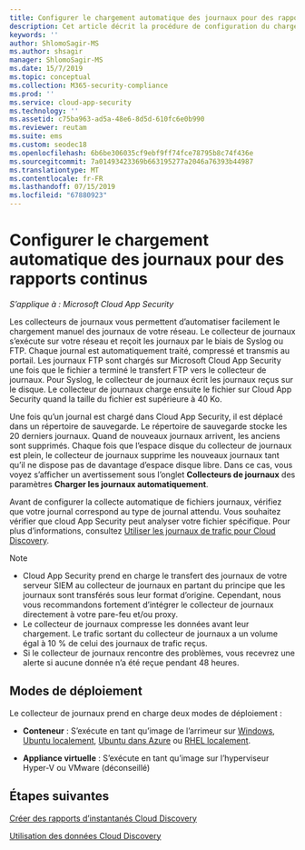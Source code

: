 ```yaml
---
title: Configurer le chargement automatique des journaux pour des rapports continus dans Cloud App Security
description: Cet article décrit la procédure de configuration du chargement automatique des journaux pour des rapports continus dans Cloud App Security.
keywords: ''
author: ShlomoSagir-MS
ms.author: shsagir
manager: ShlomoSagir-MS
ms.date: 15/7/2019
ms.topic: conceptual
ms.collection: M365-security-compliance
ms.prod: ''
ms.service: cloud-app-security
ms.technology: ''
ms.assetid: c75ba963-ad5a-48e6-8d5d-610fc6e0b990
ms.reviewer: reutam
ms.suite: ems
ms.custom: seodec18
ms.openlocfilehash: 6b6be306035cf9ebf9ff74fce78795b8c74f436e
ms.sourcegitcommit: 7a01493423369b663195277a2046a76393b44987
ms.translationtype: MT
ms.contentlocale: fr-FR
ms.lasthandoff: 07/15/2019
ms.locfileid: "67880923"
---
```

# <a name="configure-automatic-log-upload-for-continuous-reports"></a>Configurer le chargement automatique des journaux pour des rapports continus

*S’applique à : Microsoft Cloud App Security*

Les collecteurs de journaux vous permettent d’automatiser facilement le chargement manuel des journaux de votre réseau. Le collecteur de journaux s’exécute sur votre réseau et reçoit les journaux par le biais de Syslog ou FTP. Chaque journal est automatiquement traité, compressé et transmis au portail. Les journaux FTP sont chargés sur Microsoft Cloud App Security une fois que le fichier a terminé le transfert FTP vers le collecteur de journaux. Pour Syslog, le collecteur de journaux écrit les journaux reçus sur le disque. Le collecteur de journaux charge ensuite le fichier sur Cloud App Security quand la taille du fichier est supérieure à 40 Ko. 

Une fois qu’un journal est chargé dans Cloud App Security, il est déplacé dans un répertoire de sauvegarde. Le répertoire de sauvegarde stocke les 20 derniers journaux. Quand de nouveaux journaux arrivent, les anciens sont supprimés. Chaque fois que l’espace disque du collecteur de journaux est plein, le collecteur de journaux supprime les nouveaux journaux tant qu’il ne dispose pas de davantage d’espace disque libre. Dans ce cas, vous voyez s’afficher un avertissement sous l’onglet **Collecteurs de journaux** des paramètres **Charger les journaux automatiquement**.

Avant de configurer la collecte automatique de fichiers journaux, vérifiez que votre journal correspond au type de journal attendu. Vous souhaitez vérifier que cloud App Security peut analyser votre fichier spécifique. Pour plus d’informations, consultez [Utiliser les journaux de trafic pour Cloud Discovery](create-snapshot-cloud-discovery-reports.md#log-format).


> [!NOTE]
>-  Cloud App Security prend en charge le transfert des journaux de votre serveur SIEM au collecteur de journaux en partant du principe que les journaux sont transférés sous leur format d’origine. Cependant, nous vous recommandons fortement d’intégrer le collecteur de journaux directement à votre pare-feu et/ou proxy.
>- Le collecteur de journaux compresse les données avant leur chargement. Le trafic sortant du collecteur de journaux a un volume égal à 10 % de celui des journaux de trafic reçus. 
>-  Si le collecteur de journaux rencontre des problèmes, vous recevrez une alerte si aucune donnée n’a été reçue pendant 48 heures.
>

## <a name="deployment-modes"></a>Modes de déploiement

Le collecteur de journaux prend en charge deux modes de déploiement :

-   **Conteneur** : S’exécute en tant qu’image de l’arrimeur sur [Windows](discovery-docker-windows.md), [Ubuntu localement](discovery-docker-ubuntu.md), [Ubuntu dans Azure](discovery-docker-ubuntu-azure.md) ou [RHEL localement](discovery-docker-ubuntu.md). 

-   **Appliance virtuelle** :  S’exécute en tant qu’image sur l’hyperviseur Hyper-V ou VMware (déconseillé)




## <a name="next-steps"></a>Étapes suivantes
 
[Créer des rapports d’instantanés Cloud Discovery](create-snapshot-cloud-discovery-reports.md)

[Utilisation des données Cloud Discovery](working-with-cloud-discovery-data.md)

